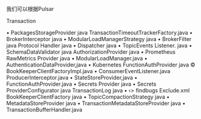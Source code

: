 我们可以根据Pulsar


Transaction


• PackagesStorageProvider java
TransactionTimeoutTrackerFactory.java
• BrokerInterceptor java
• ModularLoadManagerStrategy java
• BrokerFilter java
Protocol Handler java
• Dispatcher java
• TopicEvents Listener. java
• SchemaDataValidator java
AuthorizationProvider java
• Prometheus RawMetrics Provider java
• ModularLoadManager.java
• AuthenticationDataProvider,java
• Kubernetes FunctionAuthProvider java
© BookKeeperClientFactoryImpl.java
• ConsumerEventListener.java
ProducerInterceptor.java
• StateStoreProvider,java
• FunctionAuthProvider.java
• Secrets Provider java
• Secrets ProviderConfigurator java
TransactionLog java •
‹> findbugs Exclude.xml
BookKeeperClientFactory java
• TopicCompactionStrategy java
• MetadataStoreProvider java
• TransactionMetadataStoreProvider java
• TransactionBufferHandler.java